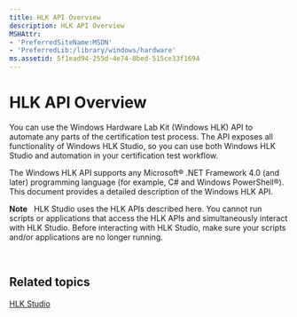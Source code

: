 ```yaml
---
title: HLK API Overview
description: HLK API Overview
MSHAttr:
- 'PreferredSiteName:MSDN'
- 'PreferredLib:/library/windows/hardware'
ms.assetid: 5f1ead94-255d-4e74-8bed-515ce33f1694
---
```


# HLK API Overview


You can use the Windows Hardware Lab Kit (Windows HLK) API to automate any parts of the certification test process. The API exposes all functionality of Windows HLK Studio, so you can use both Windows HLK Studio and automation in your certification test workflow.

The Windows HLK API supports any Microsoft® .NET Framework 4.0 (and later) programming language (for example, C# and Windows PowerShell®). This document provides a detailed description of the Windows HLK API.

**Note**  
HLK Studio uses the HLK APIs described here. You cannot run scripts or applications that access the HLK APIs and simultaneously interact with HLK Studio. Before interacting with HLK Studio, make sure your scripts and/or applications are no longer running.

 

## <span id="related_topics"></span>Related topics


[HLK Studio](..\user\hlk_studio)

 

 







